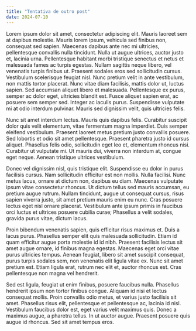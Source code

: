 ```yaml
---
title: "Tentativa de outro post"
date: 2024-07-10
---
```


Lorem ipsum dolor sit amet, consectetur adipiscing elit. Mauris laoreet sem at dapibus molestie. Mauris lorem ipsum, vehicula sed finibus non, consequat sed sapien. Maecenas dapibus ante nec mi ultricies, pellentesque convallis nulla tincidunt. Nulla ut augue ultrices, auctor justo et, lacinia urna. Pellentesque habitant morbi tristique senectus et netus et malesuada fames ac turpis egestas. Nullam sagittis neque libero, vel venenatis turpis finibus ut. Praesent sodales eros sed sollicitudin cursus. Vestibulum scelerisque feugiat nisl. Nunc pretium velit in ante vestibulum, non mattis tortor placerat. Nunc vitae diam facilisis, mattis dolor ut, luctus sapien. Sed accumsan aliquet libero et malesuada. Pellentesque ex purus, semper ac dolor eget, ultricies blandit est. Fusce aliquet sapien erat, ac posuere sem semper sed. Integer ac iaculis purus. Suspendisse vulputate mi at odio interdum pulvinar. Mauris sed dignissim velit, quis ultricies felis.

Nunc sit amet interdum lectus. Mauris quis dapibus felis. Curabitur suscipit dolor quis velit elementum, vitae fermentum magna imperdiet. Duis semper eleifend vestibulum. Praesent laoreet metus pretium justo convallis posuere. Sed lobortis et odio sit amet pellentesque. Praesent pharetra justo id cursus aliquet. Phasellus felis odio, sollicitudin eget leo et, elementum rhoncus nisi. Curabitur ut vulputate mi. Ut mauris dui, viverra non interdum at, congue eget neque. Aenean tristique ultrices vestibulum.

Donec vel dignissim nisl, quis tristique elit. Suspendisse eu dolor in purus facilisis cursus. Nam sollicitudin efficitur est non mollis. Nulla facilisi. Nunc metus lacus, ornare at dictum non, dapibus eu diam. Maecenas vulputate ipsum vitae consectetur rhoncus. Ut dictum tellus sed mauris accumsan, eu pretium augue rutrum. Nullam tincidunt, augue ut consequat cursus, risus sapien viverra justo, sit amet pretium mauris enim eu nunc. Cras posuere lectus eget nisl ornare placerat. Vestibulum ante ipsum primis in faucibus orci luctus et ultrices posuere cubilia curae; Phasellus a velit sodales, gravida purus vitae, dictum lacus.

Proin bibendum venenatis sapien, quis efficitur risus maximus et. Duis a lacus purus. Phasellus semper elit quis malesuada sollicitudin. Etiam id quam efficitur augue porta molestie id id nibh. Praesent facilisis lectus sit amet augue ornare, id finibus magna egestas. Maecenas eget orci vitae purus ultricies tempus. Aenean feugiat, libero sit amet suscipit consequat, purus turpis sodales sem, non venenatis elit ligula vitae ex. Nunc sit amet pretium est. Etiam ligula erat, rutrum nec elit et, auctor rhoncus est. Cras pellentesque non magna vel hendrerit.

Sed est ligula, feugiat ut enim finibus, posuere faucibus nulla. Phasellus hendrerit ipsum non tortor finibus congue. Aliquam id nisi et lectus consequat mollis. Proin convallis odio metus, et varius justo facilisis sit amet. Phasellus risus elit, pellentesque et pellentesque ac, lacinia id nisl. Vestibulum faucibus dolor est, eget varius velit maximus quis. Donec a maximus augue, a pharetra tellus. In ut auctor augue. Praesent posuere quis augue id rhoncus. Sed sit amet tempus eros.
